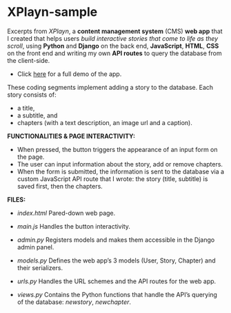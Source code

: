 # XPlayn-sample

Excerpts from *XPlayn*, a **content management system** (CMS) **web app** that I created that helps users *build interactive stories that come to life as they scroll*, using **Python** and **Django** on the back end, **JavaScript**, **HTML**, **CSS** on the front end and writing my own **API routes** to query the database from the client-side. 

- Click [here](https://www.zoeschreiber.be/portfolio/xplayn) for a full demo of the app.


These coding segments implement adding a story to the database. Each story consists of: 
- a title, 
- a subtitle, and 
- chapters (with a text description, an image url and a caption).


**FUNCTIONALITIES & PAGE INTERACTIVITY:**
- When pressed, the button triggers the appearance of an input form on the page. 
- The user can input information about the story, add or remove chapters.
- When the form is submitted, the information is sent to the database via a custom JavaScript API route that I wrote: the story (title, subtitle) is saved first, then the chapters.

**FILES:**
- *index.html*
Pared-down web page.

- *main.js*
Handles the button interactivity.

- *admin.py*
Registers models and makes them accessible in the Django admin panel.

- *models.py*
Defines the web app’s 3 models (User, Story, Chapter) and their serializers.

- *urls.py*
Handles the URL schemes and the API routes for the web app.

- *views.py*
Contains the Python functions that handle the API’s querying of the database: *newstory*, *newchapter*.
